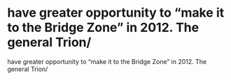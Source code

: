 # have greater opportunity to “make it to the Bridge Zone” in 2012. The general Trion/

have greater opportunity to “make it to the Bridge Zone” in 2012. The general Trion/